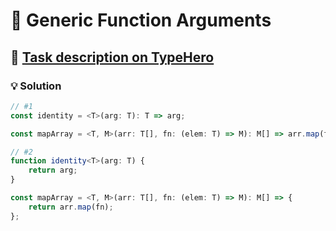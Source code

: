 # 📝 Generic Function Arguments

## 🔗 [Task description on TypeHero](https://typehero.dev/challenge/generic-function-arguments)

### 💡 Solution

```typescript
// #1
const identity = <T>(arg: T): T => arg;

const mapArray = <T, M>(arr: T[], fn: (elem: T) => M): M[] => arr.map(fn);

// #2
function identity<T>(arg: T) {
	return arg;
}

const mapArray = <T, M>(arr: T[], fn: (elem: T) => M): M[] => {
	return arr.map(fn);
};
```
